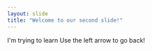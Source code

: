 ```yaml
---
layout: slide
title: "Welcome to our second slide!"
---
```

I'm trying to learn
Use the left arrow to go back!
